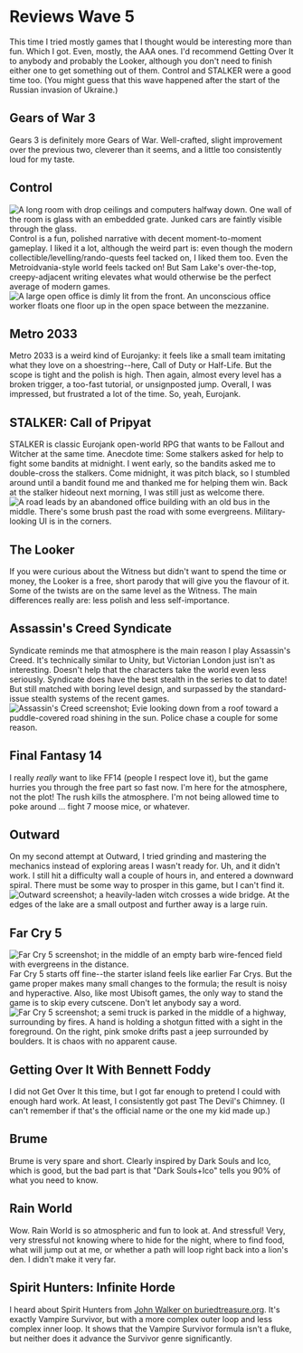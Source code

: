 # Reviews Wave 5

This time I tried mostly games that I thought would be interesting more than fun. Which I got. Even, mostly, the AAA ones. I'd recommend Getting Over It to anybody and probably the Looker, although you don't need to finish either one to get something out of them. Control and STALKER were a good time too. (You might guess that this wave happened after the start of the Russian invasion of Ukraine.)

## Gears of War 3
Gears 3 is definitely more Gears of War. Well-crafted, slight improvement over the previous two, cleverer than it seems, and a little too consistently loud for my taste.
## Control
![A long room with drop ceilings and computers halfway down. One wall of the room is glass with an embedded grate. Junked cars are faintly visible through the glass.](control-1.jpg)
Control is a fun, polished narrative with decent moment-to-moment gameplay. I liked it a lot, although the weird part is: even though the modern collectible/levelling/rando-quests feel tacked on, I liked them too. Even the Metroidvania-style world feels tacked on! But Sam Lake's over-the-top, creepy-adjacent writing elevates what would otherwise be the perfect average of modern games.
![A large open office is dimly lit from the front. An unconscious office worker floats one floor up in the open space between the mezzanine.](control-2.jpg)
## Metro 2033
Metro 2033 is a weird kind of Eurojanky: it feels like a small team imitating what they love on a shoestring--here, Call of Duty or Half-Life. But the scope is tight and the polish is high. Then again, almost every level has a broken trigger, a too-fast tutorial, or unsignposted jump. Overall, I was impressed, but frustrated a lot of the time. So, yeah, Eurojank.
## STALKER: Call of Pripyat
STALKER is classic Eurojank open-world RPG that wants to be Fallout and Witcher at the same time. Anecdote time: Some stalkers asked for help to fight some bandits at midnight. I went early, so the bandits asked me to double-cross the stalkers. Come midnight, it was pitch black, so I stumbled around until a bandit found me and thanked me for helping them win. Back at the stalker hideout next morning, I was still just as welcome there.
![A road leads by an abandoned office building with an old bus in the middle. There's some brush past the road with some evergreens. Military-looking UI is in the corners.](stalker-cop.jpg)
## The Looker
If you were curious about the Witness but didn't want to spend the time or money, the Looker is a free, short parody that will give you the flavour of it. Some of the twists are on the same level as the Witness. The main differences really are: less polish and less self-importance.
## Assassin's Creed Syndicate
Syndicate reminds me that atmosphere is the main reason I play Assassin's Creed. It's technically similar to Unity, but Victorian London just isn't as interesting. Doesn't help that the characters take the world even less seriously. Syndicate does have the best stealth in the series to dat to date! But still matched with boring level design, and surpassed by the standard-issue stealth systems of the recent games.
![Assassin's Creed screenshot; Evie looking down from a roof toward a puddle-covered road shining in the sun. Police chase a couple for some reason.](ac-syndicate.jpg)
## Final Fantasy 14
I really *really* want to like FF14 (people I respect love it), but the game hurries you through the free part so fast now. I'm here for the atmosphere, not the plot! The rush kills the atmosphere. I'm not being allowed time to poke around ... fight 7 moose mice, or whatever.
## Outward
On my second attempt at Outward, I tried grinding and mastering the mechanics instead of exploring areas I wasn't ready for. Uh, and it didn't work. I still hit a difficulty wall a couple of hours in, and entered a downward spiral. There must be some way to prosper in this game, but I can't find it.
![Outward screenshot; a heavily-laden witch crosses a wide bridge. At the edges of the lake are a small outpost and further away is a large ruin.](outward.jpg)
## Far Cry 5
![Far Cry 5 screenshot; in the middle of an empty barb wire-fenced field with evergreens in the distance.](far-cry-5-1.jpg)
Far Cry 5 starts off fine--the starter island feels like earlier Far Crys. But the game proper makes many small changes to the formula; the result is noisy and hyperactive. Also, like most Ubisoft games, the only way to stand the game is to skip every cutscene. Don't let anybody say a word.
![Far Cry 5 screenshot; a semi truck is parked in the middle of a highway, surrounding by fires. A hand is holding a shotgun fitted with a sight in the foreground. On the right, pink smoke drifts past a jeep surrounded by boulders. It is chaos with no apparent cause.](far-cry-5-2.jpg)
## Getting Over It With Bennett Foddy
I did not Get Over It this time, but I got far enough to pretend I could with enough hard work. At least, I consistently got past The Devil's Chimney. (I can't remember if that's the official name or the one my kid made up.)
## Brume
Brume is very spare and short. Clearly inspired by Dark Souls and Ico, which is good, but the bad part is that "Dark Souls+Ico" tells you 90% of what you need to know.
## Rain World
Wow. Rain World is so atmospheric and fun to look at. And stressful! Very, very stressful not knowing where to hide for the night, where to find food, what will jump out at me, or whether a path will loop right back into a lion's den. I didn't make it very far.
## Spirit Hunters: Infinite Horde
I heard about Spirit Hunters from [John Walker on buriedtreasure.org](buriedtreasure.org). It's exactly Vampire Survivor, but with a more complex outer loop and less complex inner loop. It shows that the Vampire Survivor formula isn't a fluke, but neither does it advance the Survivor genre significantly.